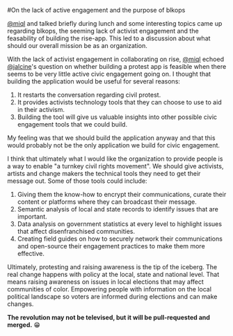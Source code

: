 #On the lack of active engagement and the purpose of blkops

[@miql][] and talked briefly during lunch and some interesting topics came up
regarding blkops, the seeming lack of activist engagement and the feasability
of building the rise-app. This led to a discussion about what should our
overall mission be as an organization.

With the lack of activist engagement in collaborating on rise, [@miql][] echoed
[@jalcine][]'s question on whether building a protest app is feasible when there
seems to be very little active civic engagement going on. I thought that building
the application would be useful for several reasons:

1. It restarts the conversation regarding civil protest.
2. It provides activists technology tools that they can choose to use to aid in
   their activism.
3. Building the tool will give us valuable insights into other possible civic 
   engagement tools that we could build.

My feeling was that we should build the application anyway and that this would probably
not be the only application we build for civic engagement. 

I think that ultimately what I would like the organization to provide people is a way
to enable "a turnkey civil rights movement". We should give activists, artists and
change makers the technical tools they need to get their message out. Some of those
tools could include:

1. Giving them the know-how to encrypt their communications, curate their content or
   platforms where they can broadcast their message.
2. Semantic analysis of local and state records to identify issues that are important.
3. Data analysis on government statistics at every level to highlight issues that
   affect disenfranchised communities. 
4. Creating field guides on how to securely network their communications and open-source
   their engagement practices to make them more effective. 

Ultimately, protesting and raising awareness is the tip of the iceberg.
The real change happens with policy at the local, state and national level.
That means raising awareness on issues in local elections that may affect
communities of color. Empowering people with information on the local political
landscape so voters are informed during elections and can make changes.

**The revolution may not be televised, but it will be pull-requested and merged.** :grin:

[@miql]: https://github.com/miql
[@jalcine]: https://jacky.wtf
